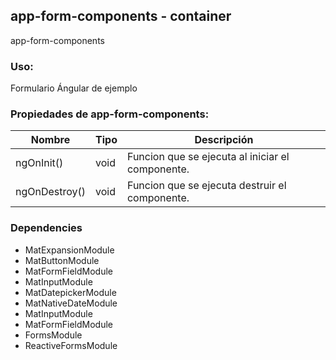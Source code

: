 ## app-form-components - **container**
app-form-components

### Uso:
Formulario Ángular de ejemplo

### Propiedades de app-form-components:
| **Nombre**      | **Tipo**        | **Descripción** |
| --------------- | --------------- | --------------- |
| ngOnInit() | void | Funcion que se ejecuta al iniciar el componente. |
| ngOnDestroy() | void | Funcion que se ejecuta destruir el componente. |

### Dependencies
- MatExpansionModule
- MatButtonModule
- MatFormFieldModule
- MatInputModule
- MatDatepickerModule
- MatNativeDateModule
- MatInputModule
- MatFormFieldModule
- FormsModule
- ReactiveFormsModule
